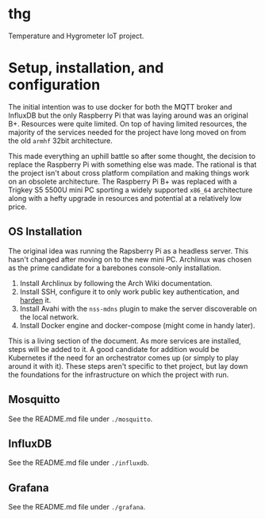# thg
Temperature and Hygrometer IoT project.


# Setup, installation, and configuration
The initial intention was to use docker for both the MQTT broker and InfluxDB but the only Raspberry Pi that was laying
around was an original B+. Resources were quite limited. On top of having limited resources, the majority of the
services needed for the project have long moved on from the old `armhf` 32bit architecture.

This made everything an uphill battle so after some thought, the decision to replace the Raspberry Pi with something
else was made. The rational is that the project isn't about cross platform compilation and making things work on an
obsolete architecture. The Raspberry Pi B+ was replaced with a Trigkey S5 5500U mini PC sporting a widely supported
`x86_64` architecture along with a hefty upgrade in resources and potential at a relatively low price.


## OS Installation
The original idea was running the Rapsberry Pi as a headless server. This hasn't changed after moving on to the new 
mini PC. Archlinux was chosen as the prime candidate for a barebones console-only installation.

1. Install Archlinux by following the Arch Wiki documentation.
2. Install SSH, configure it to only work public key authentication, and
[harden](https://www.ssh-audit.com/hardening_guides.html) it.
3. Install Avahi with the `nss-mdns` plugin to make the server discoverable on the local network.
4. Install Docker engine and docker-compose (might come in handy later).

This is a living section of the document. As more services are installed, steps will be added to it. A good candidate
for addition would be Kubernetes if the need for an orchestrator comes up (or simply to play around it with it). These
steps aren't specific to thet project, but lay down the foundations for the infrastructure on which the project with 
run.


## Mosquitto
See the README.md file under `./mosquitto`.

## InfluxDB
See the README.md file under `./influxdb`.

## Grafana
See the README.md file under `./grafana`.
